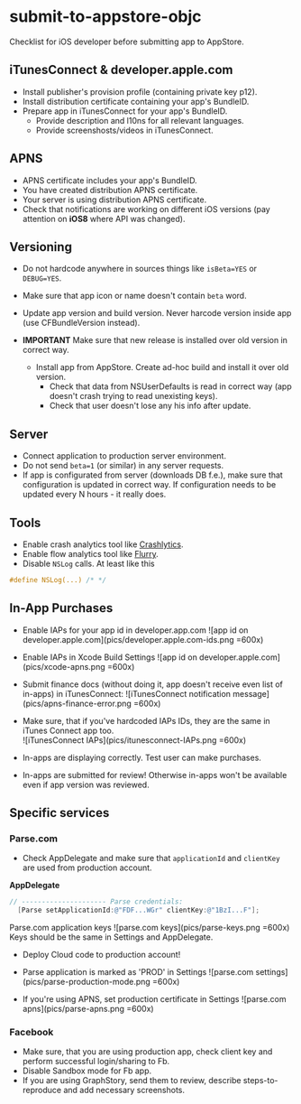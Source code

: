 # submit-to-appstore-objc

Checklist for iOS developer before submitting app to AppStore. 


## iTunesConnect & developer.apple.com
  * Install publisher's provision profile (containing private key p12).
  * Install distribution certificate containing your app's BundleID.
  * Prepare app in iTunesConnect for your app's BundleID. 
     * Provide description and l10ns for all relevant languages.
     * Provide screenshosts/videos in iTunesConnect.
  
  
## APNS
  * APNS certificate includes your app's BundleID.
  * You have created distribution APNS certificate.
  * Your server is using distribution APNS certificate.
  * Check that notifications are working on different iOS versions (pay attention on **iOS8** where API was changed).
  

## Versioning
  * Do not hardcode anywhere in sources things like `isBeta=YES` or `DEBUG=YES`.
  * Make sure that app icon or name doesn't contain `beta` word.
  
  * Update app version and build version. Never harcode version inside app (use CFBundleVersion instead).
  
  * **IMPORTANT**  Make sure that new release is installed over old version in correct way. 
    * Install app from AppStore. Create ad-hoc build and install it over old version.
      * Check that data from NSUserDefaults is read in correct way (app doesn't crash trying to read unexisting keys).
      * Check that user doesn't lose any his info after update.  
  
  
## Server
  * Connect application to production server environment. 
  * Do not send `beta=1` (or similar) in any server requests.
  * If app is configurated from server (downloads DB f.e.), make sure that configuration is updated in correct way. If configuration needs to be updated every N hours - it really does.
    
    
## Tools
  * Enable crash analytics tool like [Crashlytics](https://crashlytics.com).
  * Enable flow analytics tool like [Flurry](http://www.flurry.com/).
  * Disable `NSLog` calls. At least like this
  
  ``` objective-c
  #define NSLog(...) /* */
  ```
    
    
## In-App Purchases
  * Enable IAPs for your app id in developer.app.com
  ![app id on developer.apple.com](pics/developer.apple.com-ids.png =600x)
  
  * Enable IAPs in Xcode Build Settings
  ![app id on developer.apple.com](pics/xcode-apns.png =600x)
  
  * Submit finance docs (without doing it, app doesn't receive even list of in-apps) in iTunesConnect:
  ![iTunesConnect notification message](pics/apns-finance-error.png =600x)
  
  * Make sure, that if you've hardcoded IAPs IDs, they are the same in iTunes  Connect app too.  
  ![iTunesConnect IAPs](pics/itunesconnect-IAPs.png =600x)
  
  * In-apps are displaying correctly. Test user can make purchases.
  * In-apps are submitted for review! Otherwise in-apps won't be available even if app version was reviewed.
  
  
## Specific services
### Parse.com
  * Check AppDelegate and make sure that `applicationId` and `clientKey` are used from production account.
  
  **AppDelegate**
  
  ``` objective-c
  // --------------------- Parse credentials:
    [Parse setApplicationId:@"FDF...WGr" clientKey:@"1BzI...F"];
  ```
  
  Parse.com application keys
  ![parse.com keys](pics/parse-keys.png =600x)
  Keys should be the same in Settings and AppDelegate.
  
  
  * Deploy Cloud code to production account!
  * Parse application is marked as 'PROD' in Settings
  ![parse.com settings](pics/parse-production-mode.png =600x)
  
  * If you're using APNS, set production certificate in Settings 
  ![parse.com apns](pics/parse-apns.png =600x)
  
  
### Facebook
  * Make sure, that you are using production app, check client key and perform successful login/sharing to Fb.
  * Disable Sandbox mode for Fb app.
  * If you are using GraphStory, send them to review, describe steps-to-reproduce and add necessary screenshots.